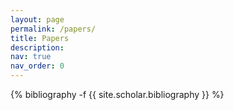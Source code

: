 ```yaml
---
layout: page
permalink: /papers/
title: Papers
description:
nav: true
nav_order: 0
---
```

<!-- _pages/publications.md -->
<div class="publications">

{% bibliography -f {{ site.scholar.bibliography }} %}

</div>
